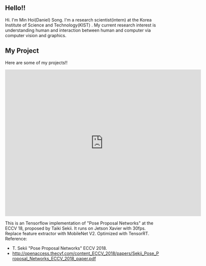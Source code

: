 ## Hello!!
Hi. I'm Min Hoi(Daniel) Song. I'm a research scientist(intern) at the Korea Institute of Science and Technology(KIST)
.
My current research interest is understanding human and interaction between human and computer via computer vision and graphics.

## My Project
Here are some of my projects!!
<iframe width="640" height="480" src="https://www.youtube.com/embed/rQEf0_mJ5ww" frameborder="0" gesture="media" allowfullscreen=""></iframe>

This is an Tensorflow implementation of "Pose Proposal Networks" at the ECCV 18, proposed by Taiki Sekii.
It runs on Jetson Xavier with 30fps. Replace feature extractor with MobileNet V2. Optimized with TensorRT.
Reference:
- T. Sekii "Pose Proposal Networks" ECCV 2018.
- http://openaccess.thecvf.com/content_ECCV_2018/papers/Sekii_Pose_Proposal_Networks_ECCV_2018_paper.pdf
